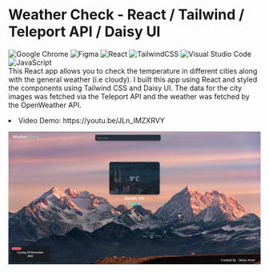 # Weather Check - React / Tailwind / Teleport API / Daisy UI
<span> ![Google Chrome](https://img.shields.io/badge/Google%20Chrome-4285F4?style=for-the-badge&logo=GoogleChrome&logoColor=white) ![Figma](https://img.shields.io/badge/figma-%23F24E1E.svg?style=for-the-badge&logo=figma&logoColor=white) ![React](https://img.shields.io/badge/react-%2320232a.svg?style=for-the-badge&logo=react&logoColor=%2361DAFB) ![TailwindCSS](https://img.shields.io/badge/tailwindcss-%2338B2AC.svg?style=for-the-badge&logo=tailwind-css&logoColor=white) ![Visual Studio Code](https://img.shields.io/badge/Visual%20Studio%20Code-0078d7.svg?style=for-the-badge&logo=visual-studio-code&logoColor=white) ![JavaScript](https://img.shields.io/badge/javascript-%23323330.svg?style=for-the-badge&logo=javascript&logoColor=%23F7DF1E) </span>
<br />
This React app allows you to check the temperature in different cities along with the general weather (i.e cloudy).
I built this app using React and styled the components using Tailwind CSS and Daisy UI. The data for the city images was fetched via the Teleport API and the weather was fetched by the OpenWeather API.
<br />
<li> Video Demo: https://youtu.be/JLn_IMZXRVY </li>

![Weather Check Image](https://github.com/miranamer/Weather_App_React/blob/main/src/assets/weathercheckpic.png?raw=true)
